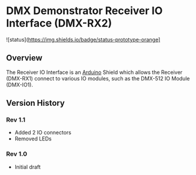 # DMX Demonstrator Receiver IO Interface (DMX-RX2)

![status](https://img.shields.io/badge/status-prototype-orange]

## Overview

The Receiver IO Interface is an [Arduino](https://www.arduino.cc/) Shield which allows the Receiver (DMX-RX1) connect to various IO modules, such as the DMX-512 IO Module (DMX-IO1).

## Version History

### Rev 1.1

- Added 2 IO connectors
- Removed LEDs

### Rev 1.0

- Initial draft
